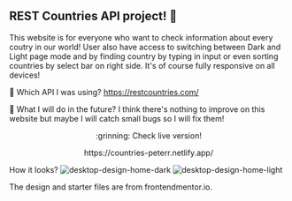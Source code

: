 ## REST Countries API project! 🚀
This website is for everyone who want to check information about every coutry in our world! User also have access to switching between Dark and Light page mode and by finding country by typing in input or even sorting countries by select bar on right side. It's of course fully responsive on all devices!

:ghost: Which API I was using?
https://restcountries.com/

:dash: What I will do in the future?
I think there's nothing to improve on this website but maybe I will catch small bugs so I will fix them!

<p align="center">:grinning: Check live version!</p>
<p align="center">https://countries-peterr.netlify.app/</p>

How it looks? 
![desktop-design-home-dark](https://user-images.githubusercontent.com/102172769/227786963-e33e1d24-fe4f-4213-a63f-5b8d8847bcc6.jpg)
![desktop-design-home-light](https://user-images.githubusercontent.com/102172769/227786998-a9da199d-42f5-467a-a280-0ac330d53f05.jpg)


The design and starter files are from frontendmentor.io. 

